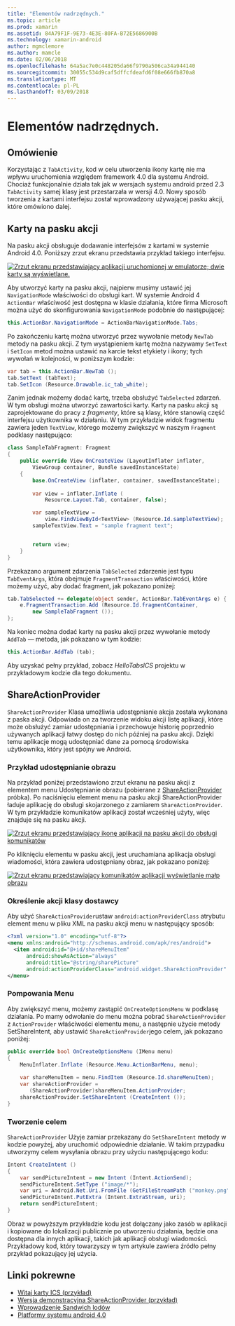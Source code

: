 ```yaml
---
title: "Elementów nadrzędnych."
ms.topic: article
ms.prod: xamarin
ms.assetid: 84A79F1F-9E73-4E3E-80FA-B72E5686900B
ms.technology: xamarin-android
author: mgmclemore
ms.author: mamcle
ms.date: 02/06/2018
ms.openlocfilehash: 64a5ac7e0c448205da66f9790a506ca34a944140
ms.sourcegitcommit: 30055c534d9caf5dffcfdeafd6f08e666fb870a8
ms.translationtype: MT
ms.contentlocale: pl-PL
ms.lasthandoff: 03/09/2018
---
```

# <a name="actionbar"></a>Elementów nadrzędnych.


## <a name="overview"></a>Omówienie

Korzystając z `TabActivity`, kod w celu utworzenia ikony kartę nie ma wpływu uruchomienia względem framework 4.0 dla systemu Android. Chociaż funkcjonalnie działa tak jak w wersjach systemu android przed 2.3 `TabActivity` samej klasy jest przestarzała w wersji 4.0. Nowy sposób tworzenia z kartami interfejsu został wprowadzony używającej pasku akcji, które omówiono dalej.


## <a name="action-bar-tabs"></a>Karty na pasku akcji

Na pasku akcji obsługuje dodawanie interfejsów z kartami w systemie Android 4.0.
Poniższy zrzut ekranu przedstawia przykład takiego interfejsu.

[![Zrzut ekranu przedstawiający aplikacji uruchomionej w emulatorze; dwie karty są wyświetlane.](action-bar-images/25-actionbartabs.png)](action-bar-images/25-actionbartabs.png#lightbox)

Aby utworzyć karty na pasku akcji, najpierw musimy ustawić jej `NavigationMode` właściwości do obsługi kart. W systemie Android 4 `ActionBar` właściwość jest dostępna w klasie działania, które firma Microsoft można użyć do skonfigurowania `NavigationMode` podobnie do następującej:

```csharp
this.ActionBar.NavigationMode = ActionBarNavigationMode.Tabs;
```

Po zakończeniu kartę można utworzyć przez wywołanie metody `NewTab` metody na pasku akcji. Z tym wystąpieniem kartę można nazywamy `SetText` i `SetIcon` metod można ustawić na karcie tekst etykiety i ikony; tych wywołań w kolejności, w poniższym kodzie:

```csharp
var tab = this.ActionBar.NewTab ();
tab.SetText (tabText);
tab.SetIcon (Resource.Drawable.ic_tab_white);
```

Zanim jednak możemy dodać kartę, trzeba obsłużyć `TabSelected` zdarzeń. W tym obsługi można utworzyć zawartości karty. Karty na pasku akcji są zaprojektowane do pracy z *fragmenty*, które są klasy, które stanowią część interfejsu użytkownika w działaniu. W tym przykładzie widok fragmentu zawiera jeden `TextView`, którego możemy zwiększyć w naszym `Fragment` podklasy następująco:

```csharp
class SampleTabFragment: Fragment
{           
    public override View OnCreateView (LayoutInflater inflater,
        ViewGroup container, Bundle savedInstanceState)
    {
        base.OnCreateView (inflater, container, savedInstanceState);
       
        var view = inflater.Inflate (
            Resource.Layout.Tab, container, false);

        var sampleTextView =
            view.FindViewById<TextView> (Resource.Id.sampleTextView);            
        sampleTextView.Text = "sample fragment text";


        return view;
    }
}
```

Przekazano argument zdarzenia `TabSelected` zdarzenie jest typu `TabEventArgs`, która obejmuje `FragmentTransaction` właściwości, które możemy użyć, aby dodać fragment, jak pokazano poniżej:

```csharp
tab.TabSelected += delegate(object sender, ActionBar.TabEventArgs e) {             
    e.FragmentTransaction.Add (Resource.Id.fragmentContainer,
        new SampleTabFragment ());
};
```

Na koniec można dodać karty na pasku akcji przez wywołanie metody `AddTab` — metoda, jak pokazano w tym kodzie:

```csharp
this.ActionBar.AddTab (tab);
```

Aby uzyskać pełny przykład, zobacz *HelloTabsICS* projektu w przykładowym kodzie dla tego dokumentu.


## <a name="shareactionprovider"></a>ShareActionProvider

`ShareActionProvider` Klasa umożliwia udostępnianie akcja została wykonana z paska akcji. Odpowiada on za tworzenie widoku akcji listę aplikacji, które może obsłużyć zamiar udostępniania i przechowuje historię poprzednio używanych aplikacji łatwy dostęp do nich później na pasku akcji. Dzięki temu aplikacje mogą udostępniać dane za pomocą środowiska użytkownika, który jest spójny we Android.


### <a name="image-sharing-example"></a>Przykład udostępnianie obrazu

Na przykład poniżej przedstawiono zrzut ekranu na pasku akcji z elementem menu Udostępnianie obrazu (pobierane z [ShareActionProvider](https://developer.xamarin.com/samples/monodroid/ShareActionProviderDemo/) próbka). Po naciśnięciu element menu na pasku akcji ShareActionProvider ładuje aplikację do obsługi skojarzonego z zamiarem `ShareActionProvider`. W tym przykładzie komunikatów aplikacji został wcześniej użyty, więc znajduje się na pasku akcji.

[![Zrzut ekranu przedstawiający ikonę aplikacji na pasku akcji do obsługi komunikatów](action-bar-images/09-shareactionprovider.png)](action-bar-images/09-shareactionprovider.png#lightbox)


Po kliknięciu elementu w pasku akcji, jest uruchamiana aplikacja obsługi wiadomości, która zawiera udostępniany obraz, jak pokazano poniżej:

[![Zrzut ekranu przedstawiający komunikatów aplikacji wyświetlanie małp obrazu](action-bar-images/10-messagewithimage.png)](action-bar-images/10-messagewithimage.png#lightbox)


### <a name="specifying-the-action-provider-class"></a>Określenie akcji klasy dostawcy

Aby użyć `ShareActionProvider`ustaw `android:actionProviderClass` atrybutu element menu w pliku XML na pasku akcji menu w następujący sposób:

```xml
<?xml version="1.0" encoding="utf-8"?>
<menu xmlns:android="http://schemas.android.com/apk/res/android">
  <item android:id="@+id/shareMenuItem"
      android:showAsAction="always"
      android:title="@string/sharePicture"
      android:actionProviderClass="android.widget.ShareActionProvider" />
</menu>
```


### <a name="inflating-the-menu"></a>Pompowania Menu

Aby zwiększyć menu, możemy zastąpić `OnCreateOptionsMenu` w podklasę działania. Po mamy odwołanie do menu można pobrać `ShareActionProvider` z `ActionProvider` właściwości elementu menu, a następnie użycie metody SetShareIntent, aby ustawić `ShareActionProvider`jego celem, jak pokazano poniżej:

```csharp
public override bool OnCreateOptionsMenu (IMenu menu)
{
    MenuInflater.Inflate (Resource.Menu.ActionBarMenu, menu);       
           
    var shareMenuItem = menu.FindItem (Resource.Id.shareMenuItem);           
    var shareActionProvider =
       (ShareActionProvider)shareMenuItem.ActionProvider;
    shareActionProvider.SetShareIntent (CreateIntent ());
}
```


### <a name="creating-the-intent"></a>Tworzenie celem

`ShareActionProvider` Użyje zamiar przekazany do `SetShareIntent` metody w kodzie powyżej, aby uruchomić odpowiednie działanie. W takim przypadku utworzymy celem wysyłania obrazu przy użyciu następującego kodu:

```csharp
Intent CreateIntent ()
{  
    var sendPictureIntent = new Intent (Intent.ActionSend);
    sendPictureIntent.SetType ("image/*");
    var uri = Android.Net.Uri.FromFile (GetFileStreamPath ("monkey.png"));          
    sendPictureIntent.PutExtra (Intent.ExtraStream, uri);
    return sendPictureIntent;
}
```

Obraz w powyższym przykładzie kodu jest dołączany jako zasób w aplikacji i kopiowane do lokalizacji publicznie po utworzeniu działania, będzie ona dostępna dla innych aplikacji, takich jak aplikacji obsługi wiadomości. Przykładowy kod, który towarzyszy w tym artykule zawiera źródło pełny przykład pokazujący jej użycia.



## <a name="related-links"></a>Linki pokrewne

- [Witaj karty ICS (przykład)](https://developer.xamarin.com/samples/HelloTabsICS/)
- [Wersja demonstracyjna ShareActionProvider (przykład)](https://developer.xamarin.com/samples/monodroid/ShareActionProviderDemo/)
- [Wprowadzenie Sandwich lodów](http://www.android.com/about/ice-cream-sandwich/)
- [Platformy systemu android 4.0](http://developer.android.com/sdk/android-4.0.html)
